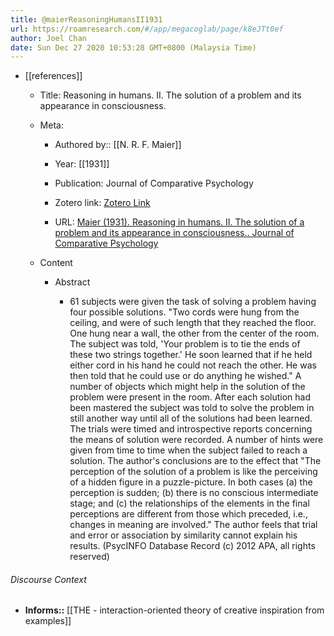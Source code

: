 ```yaml
---
title: @maierReasoningHumansII1931
url: https://roamresearch.com/#/app/megacoglab/page/k8eJTt0ef
author: Joel Chan
date: Sun Dec 27 2020 10:53:28 GMT+0800 (Malaysia Time)
---
```


- [[references]]

    - Title: Reasoning in humans. II. The solution of a problem and its appearance in consciousness.

    - Meta:

        - Authored by:: [[N. R. F. Maier]]

        - Year: [[1931]]

        - Publication: Journal of Comparative Psychology

        - Zotero link: [Zotero Link](zotero://select/items/1_SHCFP8J7)

        - URL: [Maier (1931). Reasoning in humans. II. The solution of a problem and its appearance in consciousness.. Journal of Comparative Psychology](undefined)

    - Content

        - Abstract

            - 61 subjects were given the task of solving a problem having four possible solutions. "Two cords were hung from the ceiling, and were of such length that they reached the floor. One hung near a wall, the other from the center of the room. The subject was told, 'Your problem is to tie the ends of these two strings together.' He soon learned that if he held either cord in his hand he could not reach the other. He was then told that he could use or do anything he wished." A number of objects which might help in the solution of the problem were present in the room. After each solution had been mastered the subject was told to solve the problem in still another way until all of the solutions had been learned. The trials were timed and introspective reports concerning the means of solution were recorded. A number of hints were given from time to time when the subject failed to reach a solution. The author's conclusions are to the effect that "The perception of the solution of a problem is like the perceiving of a hidden figure in a puzzle-picture. In both cases (a) the perception is sudden; (b) there is no conscious intermediate stage; and (c) the relationships of the elements in the final perceptions are different from those which preceded, i.e., changes in meaning are involved." The author feels that trial and error or association by similarity cannot explain his results. (PsycINFO Database Record (c) 2012 APA, all rights reserved)

###### Discourse Context

- **Informs::** [[THE - interaction-oriented theory of creative inspiration from examples]]
